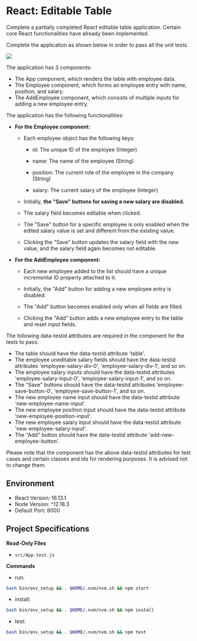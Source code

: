 # React: Editable Table

Complete a partially completed React editable table application. Certain core React functionalities have already been implemented. 

Complete the application as shown below in order to pass all the unit tests.

![](https://hrcdn.net/s3_pub/istreet-assets/dDSNzZSlzAKqWzyDEU1LtQ/editable_table.gif)

The application has 3 components:

*   The App component, which renders the table with employee data.
*   The Employee component, which forms an employee entry with name, position, and salary.
*   The AddEmployee component, which consists of multiple inputs for adding a new employee entry.

The application has the following functionalities:

*   **For the Employee component:**

    *   Each employee object has the following keys:

        *   id: The unique ID of the employee (Integer)

        *   name: The name of the employee (String)

        *   position: The current role of the employee in the company (String)

        *   salary: The current salary of the employee (Integer)

    *   Initially, **the "Save" buttons for saving a new salary are disabled.**

    *   The salary field becomes editable when clicked.

    *   The "Save" button for a specific employee is only enabled when the edited salary value is set and different from the existing value.

    *   Clicking the "Save" button updates the salary field with the new value, and the salary field again becomes not editable.

*   **For the AddEmployee component:**

    *   Each new employee added to the list should have a unique incremental ID property attached to it.

    *   Initially, the "Add" button for adding a new employee entry is disabled.

    *   The "Add" button becomes enabled only when all fields are filled.

    *   Clicking the "Add" button adds a new employee entry to the table and reset input fields.

The following data-testid attributes are required in the component for the tests to pass:

*   The table should have the data-testid attribute 'table'.
*   The employee uneditable salary fields should have the data-testid attributes 'employee-salary-div-0', 'employee-salary-div-1', and so on.
*   The employee salary inputs should have the data-testid attributes 'employee-salary-input-0', 'employee-salary-input-1', and so on.
*   The "Save" buttons should have the data-testid attributes 'employee-save-button-0', 'employee-save-button-1', and so on.
*   The new employee name input should have the data-testid attribute 'new-employee-name-input'.
*   The new employee position input should have the data-testid attribute 'new-employee-position-input'.
*   The new employee salary input should have the data-testid attribute 'new-employee-salary-input'.
*   The "Add" button should have the data-testid attribute 'add-new-employee-button'.

Please note that the component has the above data-testid attributes for test cases and certain classes and ids for rendering purposes. It is advised not to change them.

## Environment 

- React Version: 16.13.1
- Node Version: ^12.18.3
- Default Port: 8000

## Project Specifications 

**Read-Only Files**
- `src/App.test.js`

**Commands**
- run: 
```bash
bash bin/env_setup && . $HOME/.nvm/nvm.sh && npm start
```
- install: 
```bash
bash bin/env_setup && . $HOME/.nvm/nvm.sh && npm install
```
- test: 
```bash
bash bin/env_setup && . $HOME/.nvm/nvm.sh && npm test
```
